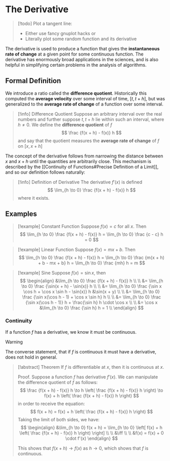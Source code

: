 # The Derivative

> [!todo]
> Plot a tangent line:
> - Either use fancy gnuplot hacks or
> - Literally plot some random function and its derivative

The derivative is used to produce a function that gives the **instantaneous rate of change** at a given point for some continuous function. The derivative has enormously broad applications in the sciences, and is also helpful in simplifying certain problems in the analysis of algorithms.

## Formal Definition

We introduce a ratio called the **difference quotient**. Historically this computed the **average velocity** over some interval of time, $[t, t + h]$, but was generalized to the **average rate of change** of a function over some interval.

> [!info] Difference Quotient
> Suppose an arbitrary interval over the real numbers and further suppose $t, t + h$ lie within such an interval, where $h \neq 0$. We define the **difference quotient** of $f$
> $$
> \frac {f(x + h) - f(x)} h
> $$
> and say that the quotient measures the **average rate of change** of $f$ on $[x, x + h]$

The concept of the derivative follows from narrowing the distance between $x$ and $x + h$ until the quantities are arbitrarily close. This mechanism is described by the [[Continuity of Functions#Precise Definition of a Limit]], and so our definition follows naturally:

> [!info] Definition of Derivative
> The derivative $f'(x)$ is defined
> $$
> \lim_{h \to 0} \frac {f(x + h) - f(x)} h
> $$
> where it exists.

## Examples

> [!example] Constant Function
> Suppose $f(x) = c$ for all $x$. Then
> $$
> \lim_{h \to 0} \frac {f(x + h) - f(x)} h =
> \lim_{h \to 0} \frac {c - c} h = 0
> $$

> [!example] Linear Function
> Suppose $f(x) = mx + b$. Then
> $$
> \lim_{h \to 0} \frac {f(x + h) - f(x)} h =
> \lim_{h \to 0} \frac {m(x + h) + b - mx + b} h =
> \lim_{h \to 0} \frac {mh} h = m
> $$

> [!example] Sine
> Suppose $f(x) = \sin x$, then
> $$
> \begin{align}
> &\lim_{h \to 0} \frac {f(x + h) - f(x)} h \\ \\
> &= \lim_{h \to 0} \frac {\sin(x + h) - \sin(x)} h \\ \\
> &= \lim_{h \to 0} \frac {\sin x \cos h + \cos x \sin h - \sin(x)} h &\sin(x + y) \\ \\
> &= \lim_{h \to 0} \frac {\sin x(\cos h - 1) + \cos x \sin h} h \\ \\
> &= \lim_{h \to 0} \frac {\sin x(\cos h - 1)} h + \frac{\sin h} h \cdot \cos x \\ \\
> &= \cos x &\lim_{h \to 0} \frac {\sin h} h = 1  \\
> \end{align}
> $$

### Continuity

If a function $f$ has a derivative, we know it must be continuous.

> [!warning]
> The converse statement, that if $f$ is continuous it must have a derivative, does not hold in general.

> [!abstract] Theorem
> If $f$ is differentiable at $x$, then it is continuous at $x$.
>
> Proof.
> Suppose a function $f$ has derivative $f'(x)$. We can manipulate the difference quotient of $f$ as follows:
> $$
> \frac {f(x + h) - f(x)} h \to
> h \left( \frac {f(x + h) - f(x)} h \right) \to
> f(x) + h \left( \frac {f(x + h) - f(x)} h \right)
> $$
> in order to receive the equation:
> $$
> f(x + h) = f(x) + h \left( \frac {f(x + h) - f(x)} h \right)
> $$
> Taking the limit of both sides, we have:
> $$
> \begin{align}
> &\lim_{h \to 0} f(x + h) =
> \lim_{h \to 0} \left[ f(x) + h \left( \frac {f(x + h) - f(x)} h \right) \right] \\ \\
> &\iff \\ \\
> &f(x) = f(x) + 0 \cdot f'(x)
> \end{align}
> $$
>
> This shows that $f(x + h) \to f(x)$ as $h \to 0$, which shows that $f$ is continuous.